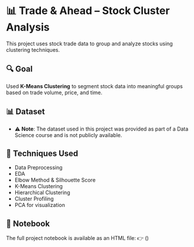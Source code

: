 # 📊 Trade & Ahead – Stock Cluster Analysis

This project uses stock trade data to group and analyze stocks using clustering techniques.

## 🔍 Goal
Used **K-Means Clustering** to segment stock data into meaningful groups based on trade volume, price, and time.

## 📊 Dataset
- ⚠️ **Note**: The dataset used in this project was provided as part of a Data Science course and is not publicly available.

## 🧠 Techniques Used
- Data Preprocessing
- EDA
- Elbow Method & Silhouette Score
- K-Means Clustering
- Hierarchical Clustering
- Cluster Profiling
- PCA for visualization

## 🔗 Notebook
The full project notebook is available as an HTML file:
👉 ()
